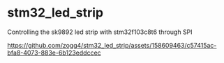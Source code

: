 # stm32_led_strip
Controlling the sk9892 led strip with stm32f103c8t6 through SPI

https://github.com/zogg4/stm32_led_strip/assets/158609463/c57415ac-bfa8-4073-883e-6b123eddccec
